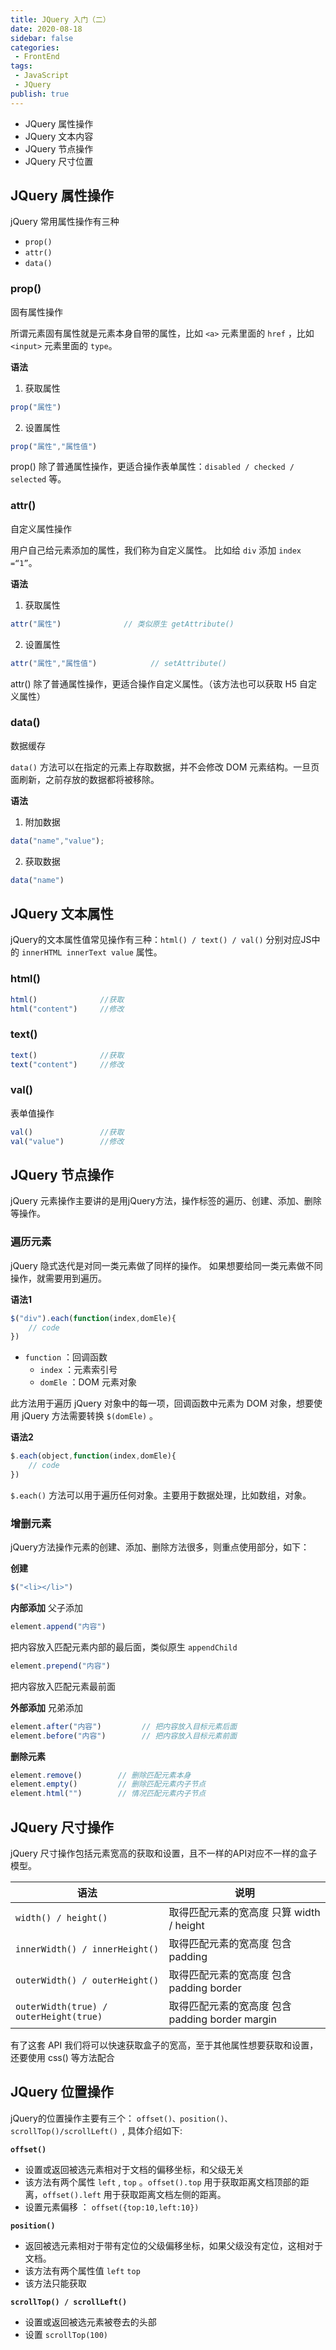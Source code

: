 ```yaml
---
title: JQuery 入门（二）
date: 2020-08-18
sidebar: false
categories:
 - FrontEnd
tags:
 - JavaScript
 - JQuery
publish: true
---
```




- JQuery 属性操作
- JQuery 文本内容
- JQuery 节点操作
- JQuery 尺寸位置

<!-- more -->

## JQuery 属性操作

jQuery 常用属性操作有三种

- `prop() `
- `attr() `
- `data()`



### prop()

固有属性操作

所谓元素固有属性就是元素本身自带的属性，比如 `<a>` 元素里面的 `href` ，比如 `<input>` 元素里面的 `type`。 

**语法**

1. 获取属性

```js
prop("属性")
```

2. 设置属性

```js
prop("属性","属性值")
```



prop() 除了普通属性操作，更适合操作表单属性：`disabled / checked / selected` 等。



### attr()

自定义属性操作

用户自己给元素添加的属性，我们称为自定义属性。 比如给 `div` 添加 `index =“1”`。 

**语法**

1. 获取属性

```js
attr("属性")      		// 类似原生 getAttribute()
```

2. 设置属性

```js
attr("属性","属性值")			// setAttribute()
```



attr() 除了普通属性操作，更适合操作自定义属性。（该方法也可以获取 H5 自定义属性）

### data()

数据缓存

`data()` 方法可以在指定的元素上存取数据，并不会修改 DOM 元素结构。一旦页面刷新，之前存放的数据都将被移除。 

**语法**

1. 附加数据

```js
data("name","value");
```

2. 获取数据

```js
data("name")
```



## JQuery 文本属性

jQuery的文本属性值常见操作有三种：`html() / text() / val()`  分别对应JS中的 `innerHTML innerText value` 属性。



### html()

```js
html()				//获取
html("content")		//修改
```



### text()

```js
text()				//获取
text("content")		//修改
```



### val()

表单值操作

```js
val()				//获取
val("value")		//修改
```





## JQuery 节点操作

jQuery 元素操作主要讲的是用jQuery方法，操作标签的遍历、创建、添加、删除等操作。





### 遍历元素

jQuery 隐式迭代是对同一类元素做了同样的操作。 如果想要给同一类元素做不同操作，就需要用到遍历。



**语法1**

```js
$("div").each(function(index,domEle){
    // code
})
```

- `function` ：回调函数
  - `index` ：元素索引号
  - `domEle` ：DOM 元素对象

此方法用于遍历 jQuery 对象中的每一项，回调函数中元素为 DOM 对象，想要使用 jQuery 方法需要转换 `$(domEle)` 。



**语法2**

```js
$.each(object,function(index,domEle){
    // code
})
```

`$.each()` 方法可以用于遍历任何对象。主要用于数据处理，比如数组，对象。



### 增删元素

jQuery方法操作元素的创建、添加、删除方法很多，则重点使用部分，如下：

**创建**

```js
$("<li></li>")
```

**内部添加** 父子添加

```js
element.append("内容")
```

把内容放入匹配元素内部的最后面，类似原生 `appendChild`

```js
element.prepend("内容")
```

把内容放入匹配元素最前面



**外部添加** 兄弟添加

```js
element.after("内容")			// 把内容放入目标元素后面
element.before("内容")		// 把内容放入目标元素前面
```



**删除元素**

```js
element.remove()		// 删除匹配元素本身
element.empty()			// 删除匹配元素内子节点
element.html("")		// 情况匹配元素内子节点
```





## JQuery 尺寸操作

jQuery 尺寸操作包括元素宽高的获取和设置，且不一样的API对应不一样的盒子模型。

| 语法                                   | 说明                                            |
| -------------------------------------- | ----------------------------------------------- |
| `width() / height()`                   | 取得匹配元素的宽高度 只算 width / height        |
| `innerWidth() / innerHeight()`         | 取得匹配元素的宽高度 包含 padding               |
| `outerWidth() / outerHeight()`         | 取得匹配元素的宽高度 包含 padding border        |
| `outerWidth(true) / outerHeight(true)` | 取得匹配元素的宽高度 包含 padding border margin |

有了这套 API 我们将可以快速获取盒子的宽高，至于其他属性想要获取和设置，还要使用 css() 等方法配合



## JQuery 位置操作

jQuery的位置操作主要有三个： `offset()、position()、scrollTop()/scrollLeft() `, 具体介绍如下:



**`offset()`**

- 设置或返回被选元素相对于文档的偏移坐标，和父级无关
- 该方法有两个属性 `left` , `top` 。`offset().top` 用于获取距离文档顶部的距离，`offset().left` 用于获取距离文档左侧的距离。
- 设置元素偏移 ： `offset({top:10,left:10})`



**`position()`**

- 返回被选元素相对于带有定位的父级偏移坐标，如果父级没有定位，这相对于文档。
- 该方法有两个属性值 `left` `top`
- 该方法只能获取



**`scrollTop() / scrollLeft()`**

- 设置或返回被选元素被卷去的头部
- 设置 `scrollTop(100)`

